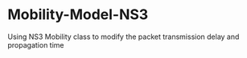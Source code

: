 # Mobility-Model-NS3
Using NS3 Mobility class to modify the packet transmission delay and propagation time 
